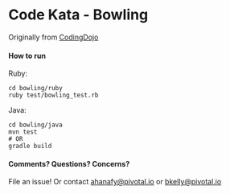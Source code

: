 # Code Kata - Bowling
Originally from [CodingDojo](http://codingdojo.org/cgi-bin/index.pl?KataBowling)

#### How to run
Ruby:

    cd bowling/ruby
    ruby test/bowling_test.rb

Java:

    cd bowling/java
    mvn test
    # OR
    gradle build

#### Comments? Questions? Concerns?
File an issue! Or contact [ahanafy@pivotal.io](mailto:ahanafy@pivotal.io) or [bkelly@pivotal.io](mailto:bkelly@pivotal.io)